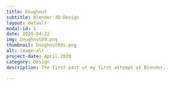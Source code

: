 ```yaml
---
title: Doughnut
subtitle: Blender 3D-Design
layout: default
modal-id: 1
date: 2020-04-22
img: Doughnut09.png
thumbnail: Doughnut09s.png
alt: image-alt
project-date: April 2020
category: Design
description: The first part of my first attempt at Blender.

---
```

